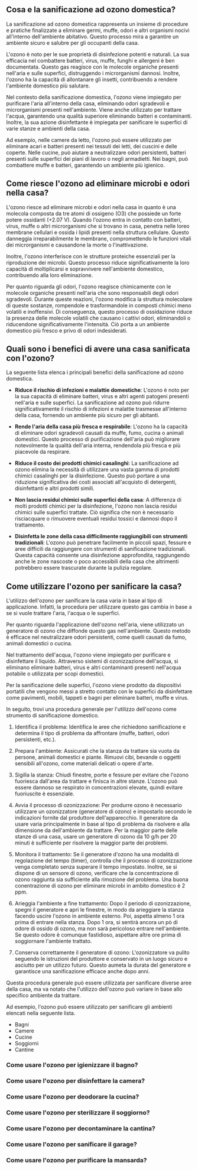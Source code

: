 ## Cosa e la sanificazione ad ozono domestica?

La sanificazione ad ozono domestica rappresenta un insieme di procedure e pratiche finalizzate a eliminare germi, muffe, odori e altri organismi nocivi all'interno dell'ambiente abitativo. Questo processo mira a garantire un ambiente sicuro e salubre per gli occupanti della casa.

L'ozono è noto per le sue proprietà di disinfezione potenti e naturali. La sua efficacia nel combattere batteri, virus, muffe, funghi e allergeni è ben documentata. Questo gas reagisce con le molecole organiche presenti nell'aria e sulle superfici, distruggendo i microrganismi dannosi. Inoltre, l'ozono ha la capacità di allontanare gli insetti, contribuendo a rendere l'ambiente domestico più salutare.

Nel contesto della sanificazione domestica, l'ozono viene impiegato per purificare l'aria all'interno della casa, eliminando odori sgradevoli e microrganismi presenti nell'ambiente. Viene anche utilizzato per trattare l'acqua, garantendo una qualità superiore eliminando batteri e contaminanti. Inoltre, la sua azione disinfettante è impiegata per sanificare le superfici di varie stanze e ambienti della casa.

Ad esempio, nelle camere da letto, l'ozono può essere utilizzato per eliminare acari e batteri presenti nei tessuti dei letti, dei cuscini e delle coperte. Nelle cucine, può aiutare a neutralizzare odori persistenti, batteri presenti sulle superfici dei piani di lavoro o negli armadietti. Nei bagni, può combattere muffe e batteri, garantendo un ambiente più igienico.

## Come riesce l'ozono ad eliminare microbi e odori nella casa?

L'ozono riesce ad eliminare microbi e odori nella casa in quanto è una molecola composta da tre atomi di ossigeno (O3) che possiede un forte potere ossidanti (+2.07 V). Quando l'ozono entra in contatto con batteri, virus, muffe o altri microrganismi che si trovano in casa, penetra nelle loreo membrane cellulari e ossida i lipidi presenti nella struttura cellulare. Questo danneggia irreparabilmente le membrane, compromettendo le funzioni vitali dei microrganismi e causandone la morte o l'inattivazione.

Inoltre, l'ozono interferisce con le strutture proteiche essenziali per la riproduzione dei microbi. Questo processo riduce significativamente la loro capacità di moltiplicarsi e sopravvivere nell'ambiente domestico, contribuendo alla loro eliminazione.

Per quanto riguarda gli odori, l'ozono reagisce chimicamente con le molecole organiche presenti nell'aria che sono responsabili degli odori sgradevoli. Durante queste reazioni, l'ozono modifica la struttura molecolare di queste sostanze, rompendole e trasformandole in composti chimici meno volatili e inoffensivi. Di conseguenza, questo processo di ossidazione riduce la presenza delle molecole volatili che causano i cattivi odori, eliminandoli o riducendone significativamente l'intensità. Ciò porta a un ambiente domestico più fresco e privo di odori indesiderati.

## Quali sono i benefici di avere una casa sanificata con l'ozono?

La seguente lista elenca i principali benefici della sanificazione ad ozono domestica.

- **Riduce il rischio di infezioni e malattie domestiche**: L'ozono è noto per la sua capacità di eliminare batteri, virus e altri agenti patogeni presenti nell'aria e sulle superfici. La sanificazione ad ozono può ridurre significativamente il rischio di infezioni e malattie trasmesse all'interno della casa, fornendo un ambiente più sicuro per gli abitanti.

- **Rende l'aria della casa più fresca e respirabile**: L'ozono ha la capacità di eliminare odori sgradevoli causati da muffe, fumo, cucina o animali domestici. Questo processo di purificazione dell'aria può migliorare notevolmente la qualità dell'aria interna, rendendola più fresca e più piacevole da respirare.

- **Riduce il costo dei prodotti chimici casalinghi**: La sanificazione ad ozono elimina la necessità di utilizzare una vasta gamma di prodotti chimici casalinghi per la disinfezione. Questo può portare a una riduzione significativa dei costi associati all'acquisto di detergenti, disinfettanti e altri prodotti simili.

- **Non lascia residui chimici sulle superfici della casa**: A differenza di molti prodotti chimici per la disinfezione, l'ozono non lascia residui chimici sulle superfici trattate. Ciò significa che non è necessario risciacquare o rimuovere eventuali residui tossici e dannosi dopo il trattamento.

- **Disinfetta le zone della casa difficilmente raggiungibili con strumenti tradizionali**: L'ozono può penetrare facilmente in piccoli spazi, fessure e aree difficili da raggiungere con strumenti di sanificazione tradizionali. Questa capacità consente una disinfezione approfondita, raggiungendo anche le zone nascoste o poco accessibili della casa che altrimenti potrebbero essere trascurate durante la pulizia regolare.

## Come utilizzare l'ozono per sanificare la casa?

L'utilizzo dell'ozono per sanificare la casa varia in base al tipo di applicazione. Infatti, la procedura per utilizzare questo gas cambia in base a se si vuole trattare l'aria, l'acqua o le superfici. 

Per quanto riguarda l'applicazione dell'ozono nell'aria, viene utilizzato un generatore di ozono che diffonde questo gas nell'ambiente. Questo metodo è efficace nel neutralizzare odori persistenti, come quelli causati da fumo, animali domestici o cucina.

Nel trattamento dell'acqua, l'ozono viene impiegato per purificare e disinfettare il liquido. Attraverso sistemi di ozonizzazione dell'acqua, si eliminano eliminare batteri, virus e altri contaminanti presenti nell'acqua potabile o utilizzata per scopi domestici.

Per la sanificazione delle superfici, l'ozono viene prodotto da dispositivi portatili che vengono messi a stretto contatto con le superfici da disinfettare come pavimenti, mobili, tappeti e bagni per eliminare batteri, muffe e virus. 

In seguito, trovi una procedura generale per l'utilizzo dell'ozono come strumento di sanificazione domestico.

1. Identifica il problema: Identifica le aree che richiedono sanificazione e determina il tipo di problema da affrontare (muffe, batteri, odori persistenti, etc.).

2. Prepara l'ambiente: Assicurati che la stanza da trattare sia vuota da persone, animali domestici e piante. Rimuovi cibi, bevande o oggetti sensibili all'ozono, come materiali delicati o opere d'arte.

3. Sigilla la stanza: Chiudi finestre, porte e fessure per evitare che l'ozono fuoriesca dall'area da trattare e finisca in altre stanze. L'ozono può essere dannoso se respirato in concentrazioni elevate, quindi evitare fuoriuscite è essenziale.

4. Avvia il processo di ozonizzazione: Per produrre ozono è necessario utilizzare un ozonizzatore (generatore di ozono) e impostarlo secondo le indicazioni fornite dal produttore dell'apparecchio. Il generatore da usare varia principalmente in base al tipo di problema da risolvere e alla dimensione da dell'ambiente da trattare. Per la maggior parte delle stanze di una casa, usare un generatore di ozono da 10 g/h per 20 minuti è sufficiente per risolvere la maggior parte dei problemi.

5. Monitora il trattamento: Se il generatore d'ozono ha una modalità di regolazione del tempo (timer), controlla che il processo di ozonizzazione venga completato senza superare il tempo impostato. Inoltre, se si dispone di un sensore di ozono, verificare che la concentrazione di ozono raggiunta sia sufficiente alla rimozione del problema. Una buona conentrazione di ozono per eliminare microbi in ambito domestico è 2 ppm.

6. Arieggia l'ambiente a fine trattamento: Dopo il periodo di ozonizzazione, spegni il generatore e apri le finestre, in modo da arieggiare la stanza facendo uscire l'ozono in ambiente esterno. Poi, aspetta almeno 1 ora prima di entrare nella stanza. Dopo 1 ora, si sentirà ancora un pò di odore di ossido di ozono, ma non sarà pericoloso entrare nell'ambiente. Se questo odore è comunque fastidioso, aspettare altre ore prima di soggiornare l'ambiente trattato.

7. Conserva correttamente il generatore di ozono: L'ozonizzatore va pulito seguendo le istruzioni del produttore e conservato in un luogo sicuro e asciutto per un utilizzo futuro. Questo aumeta la durata del generatore e garantisce una sanificazione efficace anche dopo anni.

Questa procedura generale può essere utilizzata per sanificare diverse aree della casa, ma va notato che l'utilizzo dell'ozono può variare in base allo specifico ambiente da trattare. 

Ad esempio, l'ozono può essere utilizzato per sanificare gli ambienti elencati nella seguente lista.

- Bagni
- Camere
- Cucine
- Soggiorni
- Cantine

### Come usare l'ozono per igienizzare il bagno?

### Come usare l'ozono per disinfettare la camera?

### Come usare l'ozono per deodorare la cucina?

### Come usare l'ozono per sterilizzare il soggiorno?

### Come usare l'ozono per decontaminare la cantina?

### Come usare l'ozono per sanificare il garage?

### Come usare l'ozono per purificare la mansarda?
